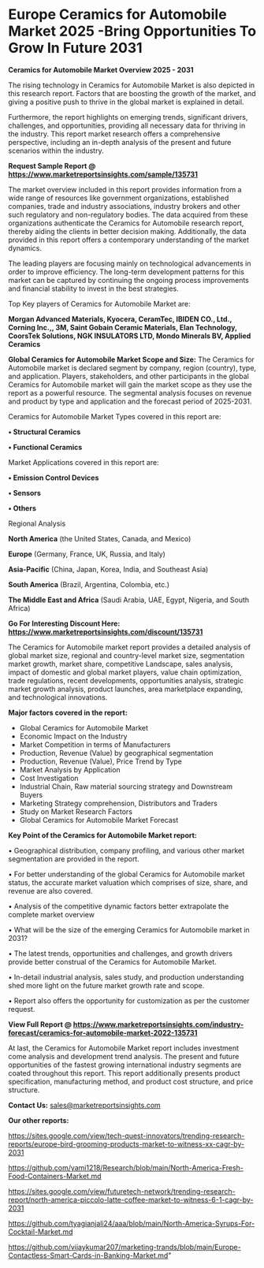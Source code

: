 # Europe Ceramics for Automobile Market 2025 -Bring Opportunities To Grow In Future 2031

<Strong> Ceramics for Automobile Market Overview 2025 - 2031</strong>

The rising technology in Ceramics for Automobile Market is also depicted in this research report. Factors that are boosting the growth of the market, and giving a positive push to thrive in the global market is explained in detail.

Furthermore, the report highlights on emerging trends, significant drivers, challenges, and opportunities, providing all necessary data for thriving in the industry. This report market research offers a comprehensive perspective, including an in-depth analysis of the present and future scenarios within the industry.

<strong>Request Sample Report @ <a href=https://www.marketreportsinsights.com/sample/135731>https://www.marketreportsinsights.com/sample/135731</a></strong>

The market overview included in this report provides information from a wide range of resources like government organizations, established companies, trade and industry associations, industry brokers and other such regulatory and non-regulatory bodies. The data acquired from these organizations authenticate the Ceramics for Automobile research report, thereby aiding the clients in better decision making. Additionally, the data provided in this report offers a contemporary understanding of the market dynamics.

The leading players are focusing mainly on technological advancements in order to improve efficiency. The long-term development patterns for this market can be captured by continuing the ongoing process improvements and financial stability to invest in the best strategies.

Top Key players of Ceramics for Automobile Market are:

<strong>Morgan Advanced Materials, Kyocera, CeramTec, IBIDEN CO., Ltd., Corning Inc.,, 3M, Saint Gobain Ceramic Materials, Elan Technology, CoorsTek Solutions, NGK INSULATORS LTD, Mondo Minerals BV, Applied Ceramics</strong>

<strong><b>Global Ceramics for Automobile Market Scope and Size:</b></strong>
The Ceramics for Automobile market is declared segment by company, region (country), type, and application. Players, stakeholders, and other participants in the global Ceramics for Automobile market will gain the market scope as they use the report as a powerful resource. The segmental analysis focuses on revenue and product by type and application and the forecast period of 2025-2031.

Ceramics for Automobile Market Types covered in this report are:

<strong>• Structural Ceramics

• Functional Ceramics</strong>

Market Applications covered in this report are:

<strong>• Emission Control Devices

• Sensors

• Others</strong> 

Regional Analysis

<strong>North America</strong> (the United States, Canada, and Mexico)

<strong>Europe</strong> (Germany, France, UK, Russia, and Italy)

<strong>Asia-Pacific</strong> (China, Japan, Korea, India, and Southeast Asia)

<strong>South America</strong> (Brazil, Argentina, Colombia, etc.)

<strong>The Middle East and Africa</strong> (Saudi Arabia, UAE, Egypt, Nigeria, and South Africa)

<strong>Go For Interesting Discount Here: <a href=https://www.marketreportsinsights.com/discount/135731>https://www.marketreportsinsights.com/discount/135731</a></strong>

The Ceramics for Automobile market report provides a detailed analysis of global market size, regional and country-level market size, segmentation market growth, market share, competitive Landscape, sales analysis, impact of domestic and global market players, value chain optimization, trade regulations, recent developments, opportunities analysis, strategic market growth analysis, product launches, area marketplace expanding, and technological innovations.

<strong><b>Major factors covered in the report:</b></strong>
<ul>
  <li>Global Ceramics for Automobile Market </li>
  <li>Economic Impact on the Industry</li>
  <li>Market Competition in terms of Manufacturers</li>
  <li>Production, Revenue (Value) by geographical segmentation</li>
  <li>Production, Revenue (Value), Price Trend by Type</li>
  <li>Market Analysis by Application</li>
  <li>Cost Investigation</li>
  <li>Industrial Chain, Raw material sourcing strategy and Downstream Buyers</li>
  <li>Marketing Strategy comprehension, Distributors and Traders</li>
  <li>Study on Market Research Factors</li>
  <li>Global Ceramics for Automobile Market Forecast</li>
</ul>

<strong><b>Key Point of the Ceramics for Automobile Market report:</b></strong>

• Geographical distribution, company profiling, and various other market segmentation are provided in the report.

• For better understanding of the global Ceramics for Automobile market status, the accurate market valuation which comprises of size, share, and revenue are also covered.

• Analysis of the competitive dynamic factors better extrapolate the complete market overview

• What will be the size of the emerging Ceramics for Automobile market in 2031?

• The latest trends, opportunities and challenges, and growth drivers provide better construal of the Ceramics for Automobile Market.

• In-detail industrial analysis, sales study, and production understanding shed more light on the future market growth rate and scope.

• Report also offers the opportunity for customization as per the customer request.

<strong><b>View Full Report @ <a href=https://www.marketreportsinsights.com/industry-forecast/ceramics-for-automobile-market-2022-135731>https://www.marketreportsinsights.com/industry-forecast/ceramics-for-automobile-market-2022-135731</a></b></strong>


At last, the Ceramics for Automobile Market report includes investment come analysis and development trend analysis. The present and future opportunities of the fastest growing international industry segments are coated throughout this report. This report additionally presents product specification, manufacturing method, and product cost structure, and price structure.

<strong>Contact Us:</strong>
sales@marketreportsinsights.com

<strong>Our other reports:</strong>

<a href=https://sites.google.com/view/tech-quest-innovators/trending-research-reports/europe-bird-grooming-products-market-to-witness-xx-cagr-by-2031>https://sites.google.com/view/tech-quest-innovators/trending-research-reports/europe-bird-grooming-products-market-to-witness-xx-cagr-by-2031</a>

<a href=https://github.com/yami1218/Research/blob/main/North-America-Fresh-Food-Containers-Market.md>https://github.com/yami1218/Research/blob/main/North-America-Fresh-Food-Containers-Market.md</a>

<a href=https://sites.google.com/view/futuretech-network/trending-research-report/north-america-piccolo-latte-coffee-market-to-witness-6-1-cagr-by-2031>https://sites.google.com/view/futuretech-network/trending-research-report/north-america-piccolo-latte-coffee-market-to-witness-6-1-cagr-by-2031</a>

<a href=https://github.com/tyagianjali24/aaa/blob/main/North-America-Syrups-For-Cocktail-Market.md>https://github.com/tyagianjali24/aaa/blob/main/North-America-Syrups-For-Cocktail-Market.md</a>

<a href=https://github.com/vijaykumar207/marketing-trands/blob/main/Europe-Contactless-Smart-Cards-in-Banking-Market.md>https://github.com/vijaykumar207/marketing-trands/blob/main/Europe-Contactless-Smart-Cards-in-Banking-Market.md</a>"
